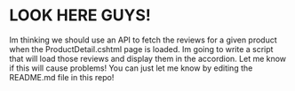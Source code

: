 <h1>LOOK HERE GUYS!</h1>

Im thinking we should use an API to fetch the reviews for a given product when the ProductDetail.cshtml page is loaded. Im going to write a script that will load those reviews and display them in the accordion. Let me know if this will cause problems! You can just let me know by editing the README.md file in this repo!
